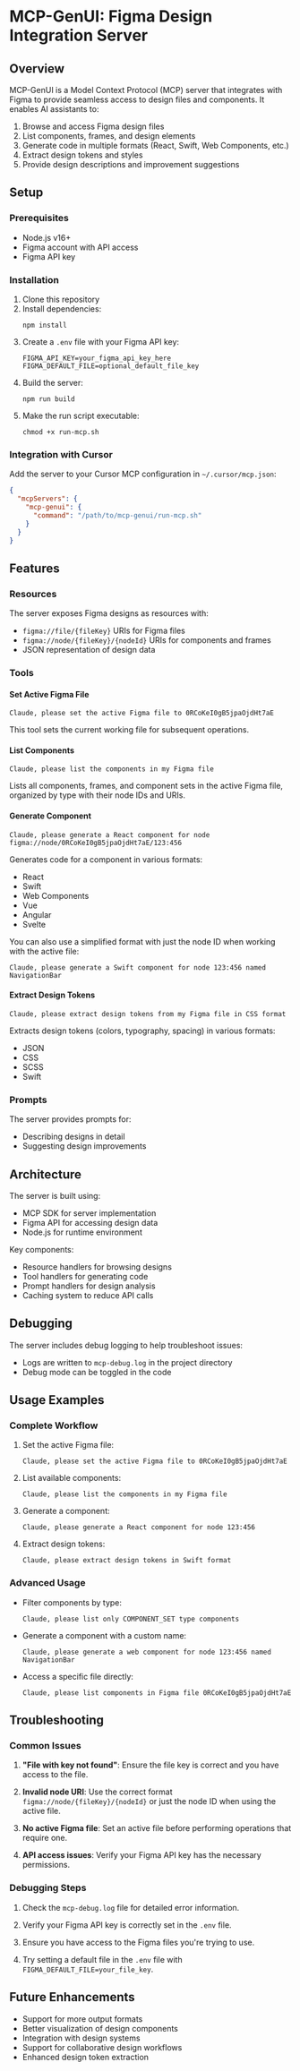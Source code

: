 # MCP-GenUI: Figma Design Integration Server

## Overview

MCP-GenUI is a Model Context Protocol (MCP) server that integrates with Figma to provide seamless access to design files and components. It enables AI assistants to:

1. Browse and access Figma design files
2. List components, frames, and design elements
3. Generate code in multiple formats (React, Swift, Web Components, etc.)
4. Extract design tokens and styles
5. Provide design descriptions and improvement suggestions

## Setup

### Prerequisites

- Node.js v16+
- Figma account with API access
- Figma API key

### Installation

1. Clone this repository
2. Install dependencies:
   ```
   npm install
   ```
3. Create a `.env` file with your Figma API key:
   ```
   FIGMA_API_KEY=your_figma_api_key_here
   FIGMA_DEFAULT_FILE=optional_default_file_key
   ```
4. Build the server:
   ```
   npm run build
   ```
5. Make the run script executable:
   ```
   chmod +x run-mcp.sh
   ```

### Integration with Cursor

Add the server to your Cursor MCP configuration in `~/.cursor/mcp.json`:

```json
{
  "mcpServers": {
    "mcp-genui": {
      "command": "/path/to/mcp-genui/run-mcp.sh"
    }
  }
}
```

## Features

### Resources

The server exposes Figma designs as resources with:
- `figma://file/{fileKey}` URIs for Figma files
- `figma://node/{fileKey}/{nodeId}` URIs for components and frames
- JSON representation of design data

### Tools

#### Set Active Figma File

```
Claude, please set the active Figma file to 0RCoKeI0gB5jpaOjdHt7aE
```

This tool sets the current working file for subsequent operations.

#### List Components

```
Claude, please list the components in my Figma file
```

Lists all components, frames, and component sets in the active Figma file, organized by type with their node IDs and URIs.

#### Generate Component

```
Claude, please generate a React component for node figma://node/0RCoKeI0gB5jpaOjdHt7aE/123:456
```

Generates code for a component in various formats:
- React
- Swift
- Web Components
- Vue
- Angular
- Svelte

You can also use a simplified format with just the node ID when working with the active file:

```
Claude, please generate a Swift component for node 123:456 named NavigationBar
```

#### Extract Design Tokens

```
Claude, please extract design tokens from my Figma file in CSS format
```

Extracts design tokens (colors, typography, spacing) in various formats:
- JSON
- CSS
- SCSS
- Swift

### Prompts

The server provides prompts for:
- Describing designs in detail
- Suggesting design improvements

## Architecture

The server is built using:
- MCP SDK for server implementation
- Figma API for accessing design data
- Node.js for runtime environment

Key components:
- Resource handlers for browsing designs
- Tool handlers for generating code
- Prompt handlers for design analysis
- Caching system to reduce API calls

## Debugging

The server includes debug logging to help troubleshoot issues:
- Logs are written to `mcp-debug.log` in the project directory
- Debug mode can be toggled in the code

## Usage Examples

### Complete Workflow

1. Set the active Figma file:
   ```
   Claude, please set the active Figma file to 0RCoKeI0gB5jpaOjdHt7aE
   ```

2. List available components:
   ```
   Claude, please list the components in my Figma file
   ```

3. Generate a component:
   ```
   Claude, please generate a React component for node 123:456
   ```

4. Extract design tokens:
   ```
   Claude, please extract design tokens in Swift format
   ```

### Advanced Usage

- Filter components by type:
  ```
  Claude, please list only COMPONENT_SET type components
  ```

- Generate a component with a custom name:
  ```
  Claude, please generate a web component for node 123:456 named NavigationBar
  ```

- Access a specific file directly:
  ```
  Claude, please list components in Figma file 0RCoKeI0gB5jpaOjdHt7aE
  ```

## Troubleshooting

### Common Issues

1. **"File with key not found"**: Ensure the file key is correct and you have access to the file.

2. **Invalid node URI**: Use the correct format `figma://node/{fileKey}/{nodeId}` or just the node ID when using the active file.

3. **No active Figma file**: Set an active file before performing operations that require one.

4. **API access issues**: Verify your Figma API key has the necessary permissions.

### Debugging Steps

1. Check the `mcp-debug.log` file for detailed error information.

2. Verify your Figma API key is correctly set in the `.env` file.

3. Ensure you have access to the Figma files you're trying to use.

4. Try setting a default file in the `.env` file with `FIGMA_DEFAULT_FILE=your_file_key`.

## Future Enhancements

- Support for more output formats
- Better visualization of design components
- Integration with design systems
- Support for collaborative design workflows
- Enhanced design token extraction
